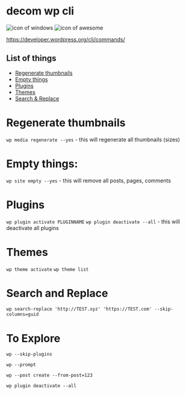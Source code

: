 decom wp cli
===================
![icon of windows](https://raw.githubusercontent.com/apsolut/dotwindows/master/assets/images/icons/icon-decom-windows-02.png)
![icon of awesome](https://raw.githubusercontent.com/apsolut/dotwindows/master/assets/images/icons/icon-decom-awesome.png)


https://developer.wordpress.org/cli/commands/

## List of things

- [Regenerate thumbnails](#regenerate-thumbnails)
- [Empty things](#empty-things)
- [Plugins](#plugins)
- [Themes](#themes)
- [Search & Replace](#search-and-replace)



# Regenerate thumbnails
```wp media regenerate --yes``` - this will regenerate all thumbnails (sizes)

# Empty things:
```wp site empty --yes``` - this will remove all posts, pages, comments

# Plugins
```wp plugin activate PLUGINNAME```
```wp plugin deactivate --all``` - this will deactivate all plugins

# Themes 
```wp theme activate```
```wp theme list```


# Search and Replace 


```wp search-replace 'http://TEST.xyz' 'https://TEST.com' --skip-columns=guid```

# To Explore
```wp --skip-plugins```

```wp --prompt```

```wp --post create --from-post=123```

```wp plugin deactivate --all```